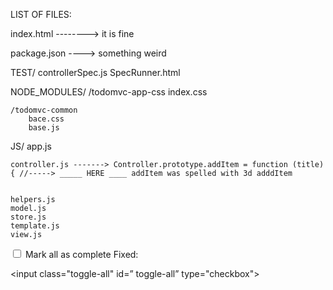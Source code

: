  LIST OF FILES:

 index.html --------> it is fine

 package.json ----> something weird

 TEST/
 	controllerSpec.js
 	SpecRunner.html

 NODE_MODULES/
 	/todomvc-app-css
 		index.css

 	/todomvc-common
 		bace.css
 		base.js

 JS/
 	app.js

 	controller.js -------> Controller.prototype.addItem = function (title) { //-----> _____ HERE ____ addItem was spelled with 3d adddItem


 	helpers.js
 	model.js
 	store.js
 	template.js
 	view.js

<input class="toggle-all" type="checkbox">
<label for="toggle-all">Mark all as complete</label>
Fixed:

<input class="toggle-all" id=” toggle-all” type="checkbox">
